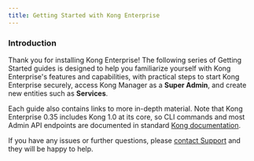 ```yaml
---
title: Getting Started with Kong Enterprise
---
```


### Introduction

Thank you for installing Kong Enterprise! The following series of Getting Started
guides is designed to help you familiarize yourself with Kong Enterprise's features
and capabilities, with practical steps to start Kong Enterprise securely, access
Kong Manager as a **Super Admin**, and create new entities such as **Services**.

Each guide also contains links to more in-depth material. Note that Kong
 Enterprise 0.35 includes Kong 1.0 at its core, so CLI commands and most Admin
 API endpoints are documented in standard [Kong documentation](/1.0.x/).

 If you have any issues or further questions, please
[contact Support](https://support.konghq.com/support/s/) and they will be happy
 to help.
